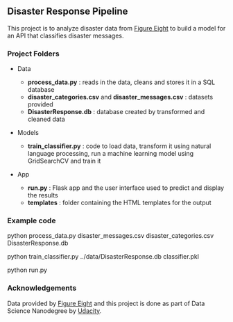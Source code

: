 ## Disaster Response Pipeline

This project is to analyze disaster data from [Figure Eight](www.figure-eight.com) to build a model for an API that classifies disaster messages.

### Project Folders

* Data
  * **process_data.py** : reads in the data, cleans and stores it in a SQL database
  * **disaster_categories.csv** and **disaster_messages.csv** : datasets provided
  * **DisasterResponse.db** : database created by transformed and cleaned data
  
* Models
  * **train_classifier.py** : code to load data, transform it using natural language processing, run a machine learning model using GridSearchCV and train it
  
* App
  * **run.py** : Flask app and the user interface used to predict and display the results
  * **templates** : folder containing the HTML templates for the output
  
### Example code 

python process_data.py disaster_messages.csv disaster_categories.csv DisasterResponse.db

python train_classifier.py ../data/DisasterResponse.db classifier.pkl

python run.py

### Acknowledgements

Data provided by [Figure Eight](www.figure-eight.com) and this project is done as part of Data Science Nanodegree by [Udacity](www.udacity.com).
